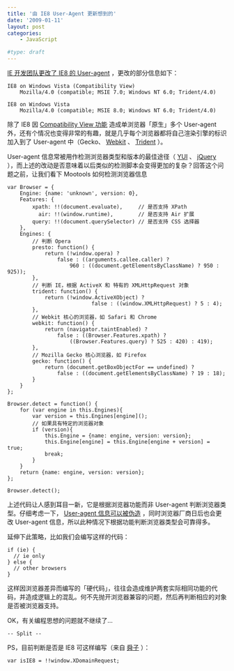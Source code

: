 ```yaml
---
title: '由 IE8 User-Agent 更新想到的'
date: '2009-01-11'
layout: post
categories:
    - JavaScript

#type: draft
---
```


[IE 开发团队更改了 IE8 的 User-agent](http://blogs.msdn.com/ie/archive/2009/01/09/the-internet-explorer-8-user-agent-string-updated-edition.aspx)  ，更改的部分信息如下：

```
IE8 on Windows Vista (Compatibility View)
    Mozilla/4.0 (compatible; MSIE 7.0; Windows NT 6.0; Trident/4.0) 

IE8 on Windows Vista
    Mozilla/4.0 (compatible; MSIE 8.0; Windows NT 6.0; Trident/4.0)
```

除了 IE8 因  [Compatibility View 功能](http://blogs.msdn.com/ie/archive/2008/08/27/introducing-compatibility-view.aspx) 造成单浏览器「原生」多个 User-agent 外，还有个情况也变得非常的有趣，就是几乎每个浏览器都将自己渲染引擎的标识加入到了 User-agent 中（Gecko、 [Webkit](http://en.wikipedia.org/wiki/Webkit) 、 [Trident](http://en.wikipedia.org/wiki/Trident_(layout_engine)) ）。

User-agent 信息常被用作检测浏览器类型和版本的最佳途径（ [YUI]({{site.urls}}/posts/1013/) 、 [jQuery]({{site.urls}}/posts/696/) ），而上述的改动是否意味着以后类似的检测脚本会变得更加的复杂？回答这个问题之前，让我们看下 Mootools 如何检测浏览器信息

```
var Browser = {
    Engine: {name: 'unknown', version: 0},
    Features: {
        xpath: !!(document.evaluate),     // 是否支持 XPath
          air: !!(window.runtime),        // 是否支持 Air 扩展
        query: !!(document.querySelector) // 是否支持 CSS 选择器
    },
    Engines: {
        // 判断 Opera
        presto: function() {
            return (!window.opera) ? 
                false : ((arguments.callee.caller) ? 
                    960 : ((document.getElementsByClassName) ? 950 : 925));
        },
        // 判断 IE，根据 ActiveX 和 特有的 XMLHttpRequest 对象
        trident: function() {
            return (!window.ActiveXObject) ? 
                           false : ((window.XMLHttpRequest) ? 5 : 4);
        },
        // Webkit 核心的浏览器，如 Safari 和 Chrome
        webkit: function() {
            return (navigator.taintEnabled) ? 
                false : ((Browser.Features.xpath) ? 
                    ((Browser.Features.query) ? 525 : 420) : 419);
        },
        // Mozilla Gecko 核心浏览器，如 Firefox
        gecko: function() {
            return (document.getBoxObjectFor == undefined) ?
                false : ((document.getElementsByClassName) ? 19 : 18);
        }
    }
};

Browser.detect = function() {
    for (var engine in this.Engines){
        var version = this.Engines[engine]();
        // 如果具有特定的浏览器对象
        if (version){
            this.Engine = {name: engine, version: version};
            this.Engine[engine] = this.Engine[engine + version] = true;
            break;
        }
    }
    return {name: engine, version: version};
};

Browser.detect();
```

上述代码让人感到耳目一新，它是根据浏览器功能而非 User-agent 判断浏览器类型。仔细考虑一下， [User-agent 信息可以被伪造]({{site.urls}}/posts/437/) ，同时浏览器厂商日后也会更改 User-agent 信息，所以此种情况下根据功能判断浏览器类型会可靠得多。

延伸下此策略，比如我们会编写这样的代码：

```
if (ie) {
  // ie only
} else {
  // other browsers
}
```

这样因浏览器差异而编写的「硬代码」，往往会造成维护两套实际相同功能的代码，并造成逻辑上的混乱。何不先抛开浏览器兼容的问题，然后再判断相应的对象是否被浏览器支持。

OK，有关编程思想的问题就不继续了…

`-- Split --`

PS，目前判断是否是 IE8 可这样编写（来自  [舜子](http://www.pjhome.net/article/Note/Internet-Explorer-8-User-Agent.htm) ）：

    var isIE8 = !!window.XDomainRequest;

